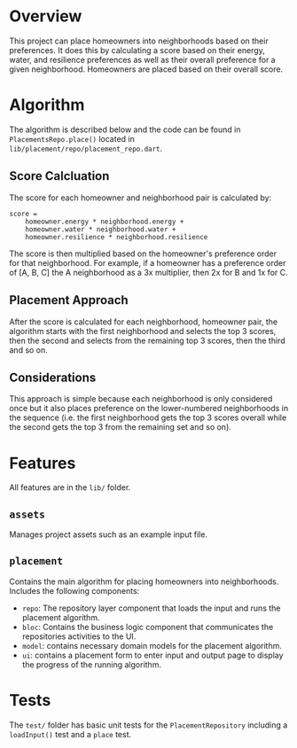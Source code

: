 # Overview
This project can place homeowners into neighborhoods based on their preferences. It does this by calculating a score based on their energy, water, and resilience preferences as well as their overall preference for a given neighborhood. Homeowners are placed based on their overall score.

# Algorithm
The algorithm is described below and the code can be found in `PlacementsRepo.place()` located in `lib/placement/repo/placement_repo.dart`.

## Score Calcluation
The score for each homeowner and neighborhood pair is calculated by:
```
score =
    homeowner.energy * neighborhood.energy +
    homeowner.water * neighborhood.water +
    homeowner.resilience * neighborhood.resilience
```
The score is then multiplied based on the homeowner's preference order for that neighborhood. For example, if a homeowner has a preference order of [A, B, C] the A neighborhood as a 3x multiplier, then 2x for B and 1x for C.

## Placement Approach
After the score is calculated for each neighborhood, homeowner pair, the algorithm starts with the first neighborhood and selects the top 3 scores, then the second and selects from the remaining top 3 scores, then the third and so on.

## Considerations
This approach is simple because each neighborhood is only considered once but it also places preference on the lower-numbered neighborhoods in the sequence (i.e. the first neighborhood gets the top 3 scores overall while the second gets the top 3 from the remaining set and so on).

# Features
All features are in the `lib/` folder.

## `assets`
Manages project assets such as an example input file.

## `placement`
Contains the main algorithm for placing homeowners into neighborhoods. Includes the following components:
* `repo`: The repository layer component that loads the input and runs the placement algorithm.
* `bloc`: Contains the business logic component that communicates the repositories activities to the UI.
* `model`: contains necessary domain models for the placement algorithm.
* `ui`: contains a placement form to enter input and output page to display the progress of the running algorithm.

# Tests
The `test/` folder has basic unit tests for the `PlacementRepository` including a `loadInput()` test and a `place` test.